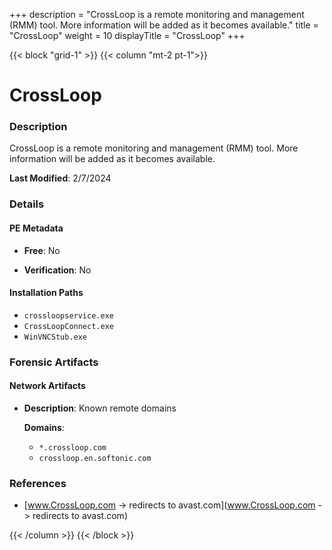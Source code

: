 +++
description = "CrossLoop is a remote monitoring and management (RMM) tool. More information will be added as it becomes available."
title = "CrossLoop"
weight = 10
displayTitle = "CrossLoop"
+++


{{< block "grid-1" >}}
{{< column "mt-2 pt-1">}}

# CrossLoop


### Description

CrossLoop is a remote monitoring and management (RMM) tool. More information will be added as it becomes available.



**Last Modified**: 2/7/2024

### Details


#### PE Metadata


- **Free**: No

- **Verification**: No




#### Installation Paths
- `crossloopservice.exe`
- `CrossLoopConnect.exe`
- `WinVNCStub.exe`

### Forensic Artifacts




#### Network Artifacts

- **Description**: Known remote domains

  **Domains**:
    - `*.crossloop.com`
    - `crossloop.en.softonic.com`





### References
- [www.CrossLoop.com -> redirects to avast.com](www.CrossLoop.com -> redirects to avast.com)



{{< /column >}}
{{< /block >}}

